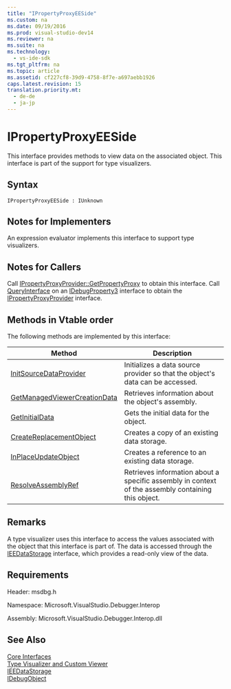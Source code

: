 ```yaml
---
title: "IPropertyProxyEESide"
ms.custom: na
ms.date: 09/19/2016
ms.prod: visual-studio-dev14
ms.reviewer: na
ms.suite: na
ms.technology: 
  - vs-ide-sdk
ms.tgt_pltfrm: na
ms.topic: article
ms.assetid: cf227cf8-39d9-4758-8f7e-a697aebb1926
caps.latest.revision: 15
translation.priority.mt: 
  - de-de
  - ja-jp
---
```

# IPropertyProxyEESide
This interface provides methods to view data on the associated object. This interface is part of the support for type visualizers.  
  
## Syntax  
  
```  
IPropertyProxyEESide : IUnknown  
```  
  
## Notes for Implementers  
 An expression evaluator implements this interface to support type visualizers.  
  
## Notes for Callers  
 Call [IPropertyProxyProvider::GetPropertyProxy](../vs140/IPropertyProxyProvider--GetPropertyProxy.md) to obtain this interface. Call [QueryInterface](../vs140/QueryInterface.md) on an [IDebugProperty3](../vs140/IDebugProperty3.md) interface to obtain the [IPropertyProxyProvider](../vs140/IPropertyProxyProvider.md) interface.  
  
## Methods in Vtable order  
 The following methods are implemented by this interface:  
  
|Method|Description|  
|------------|-----------------|  
|[InitSourceDataProvider](../vs140/IPropertyProxyEESide--InitSourceDataProvider.md)|Initializes a data source provider so that the object's data can be accessed.|  
|[GetManagedViewerCreationData](../vs140/IPropertyProxyEESide--GetManagedViewerCreationData.md)|Retrieves information about the object's assembly.|  
|[GetInitialData](../vs140/IPropertyProxyEESide--GetInitialData.md)|Gets the initial data for the object.|  
|[CreateReplacementObject](../vs140/IPropertyProxyEESide--CreateReplacementObject.md)|Creates a copy of an existing data storage.|  
|[InPlaceUpdateObject](../vs140/IPropertyProxyEESide--InPlaceUpdateObject.md)|Creates a reference to an existing data storage.|  
|[ResolveAssemblyRef](../vs140/IPropertyProxyEESide--ResolveAssemblyRef.md)|Retrieves information about a specific assembly in context of the assembly containing this object.|  
  
## Remarks  
 A type visualizer uses this interface to access the values associated with the object that this interface is part of. The data is accessed through the [IEEDataStorage](../vs140/IEEDataStorage.md) interface, which provides a read-only view of the data.  
  
## Requirements  
 Header: msdbg.h  
  
 Namespace: Microsoft.VisualStudio.Debugger.Interop  
  
 Assembly: Microsoft.VisualStudio.Debugger.Interop.dll  
  
## See Also  
 [Core Interfaces](../vs140/Core-Interfaces.md)   
 [Type Visualizer and Custom Viewer](../vs140/Type-Visualizer-and-Custom-Viewer.md)   
 [IEEDataStorage](../vs140/IEEDataStorage.md)   
 [IDebugObject](../vs140/IDebugObject.md)